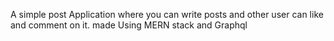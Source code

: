 A simple post Application where you can write posts and other user can like and comment on it.
made Using MERN stack and Graphql

